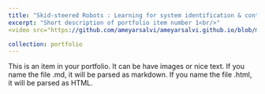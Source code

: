 ```yaml
---
title: "Skid-steered Robots : Learning for system identification & control"
excerpt: "Short description of portfolio item number 1<br/>"
<video src="https://github.com/ameyarsalvi/ameyarsalvi.github.io/blob/master/images/SkidSteerVidTN.mp4" controls="controls" style="max-width: 730px;">

collection: portfolio
---
```




This is an item in your portfolio. It can be have images or nice text. If you name the file .md, it will be parsed as markdown. If you name the file .html, it will be parsed as HTML. 

